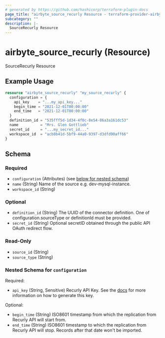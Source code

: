 ```yaml
---
# generated by https://github.com/hashicorp/terraform-plugin-docs
page_title: "airbyte_source_recurly Resource - terraform-provider-airbyte"
subcategory: ""
description: |-
  SourceRecurly Resource
---
```


# airbyte_source_recurly (Resource)

SourceRecurly Resource

## Example Usage

```terraform
resource "airbyte_source_recurly" "my_source_recurly" {
  configuration = {
    api_key    = "...my_api_key..."
    begin_time = "2021-12-01T00:00:00"
    end_time   = "2021-12-01T00:00:00"
  }
  definition_id = "535fff5d-1d34-4f0c-8e54-86a3a161dc53"
  name          = "Mrs. Glen Gottlieb"
  secret_id     = "...my_secret_id..."
  workspace_id  = "acb8b41d-5bf9-44a0-9397-d3dfd90aff66"
}
```

<!-- schema generated by tfplugindocs -->
## Schema

### Required

- `configuration` (Attributes) (see [below for nested schema](#nestedatt--configuration))
- `name` (String) Name of the source e.g. dev-mysql-instance.
- `workspace_id` (String)

### Optional

- `definition_id` (String) The UUID of the connector definition. One of configuration.sourceType or definitionId must be provided.
- `secret_id` (String) Optional secretID obtained through the public API OAuth redirect flow.

### Read-Only

- `source_id` (String)
- `source_type` (String)

<a id="nestedatt--configuration"></a>
### Nested Schema for `configuration`

Required:

- `api_key` (String, Sensitive) Recurly API Key. See the  <a href="https://docs.airbyte.com/integrations/sources/recurly">docs</a> for more information on how to generate this key.

Optional:

- `begin_time` (String) ISO8601 timestamp from which the replication from Recurly API will start from.
- `end_time` (String) ISO8601 timestamp to which the replication from Recurly API will stop. Records after that date won't be imported.


